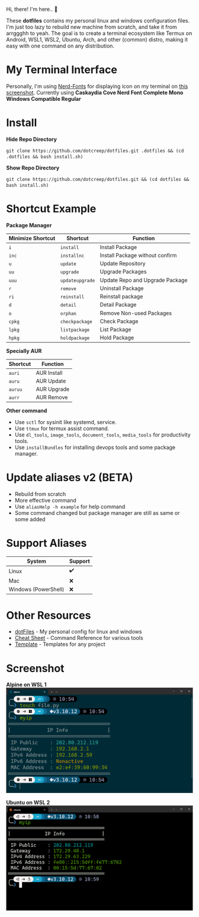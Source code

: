 Hi, there! I'm here.. 👋

These **dotfiles** contains my personal linux and windows configuration files. I'm just too lazy to rebuild new machine from scratch, and take it from arrggghh to yeah. The goal is to create a terminal ecosystem like Termux on Android, WSL1, WSL2, Ubuntu, Arch, and other (common) distro, making it easy with one command on any distribution.

# My Terminal Interface
Personally, I'm using [Nerd-Fonts](https://www.nerdfonts.com/) for displaying icon on my terminal on [this screenshot](#screenshot). Currently using **Caskaydia Cove Nerd Font Complete Mono Windows Compatible Regular**

# Install

**Hide Repo Directory**
```
git clone https://github.com/dotcreep/dotfiles.git .dotfiles && (cd .dotfiles && bash install.sh)
```

**Show Repo Directory**
```
git clone https://github.com/dotcreep/dotfiles.git && (cd dotfiles && bash install.sh)
```

# Shortcut Example

**Package Manager**

Minimize Shortcut | Shortcut | Function
--- | --- | ---
`i` | `install` | Install Package
`inc` | `installnc` | Install Package without confirm
`u` | `update` | Update Repository
`uu` | `upgrade` | Upgrade Packages
`uuu` | `updateupgrade` | Update Repo and Upgrade Package
`r` | `remove` | Uninstall Package
`ri` | `reinstall` | Reinstall package
`d` | `detail` | Detail Package
`o` | `orphan` | Remove Non-used Packages
`cpkg` | `checkpackage` | Check Package
`lpkg` | `listpackage` | List Package
`hpkg` | `holdpackage` | Hold Package

**Specially AUR**

Shortcut | Function
--- | ---
`auri` | AUR Install
`auru` | AUR Update
`auruu` | AUR Upgrade
`aurr` | AUR Remove

**Other command**

- Use `sctl` for sysinit like systemd, service.
- Use `ttmux` for termux assist command.
- Use `dl_tools`, `image_tools`, `document_tools`, `media_tools` for productivity tools.
- Use `installBundles` for installing devops tools and some package manager.

# Update aliases v2 (BETA)
- Rebuild from scratch
- More effective command
- Use `aliasHelp -h example` for help command
- Some command changed but package manager are still as same or some added

# Support Aliases

System | Support
--- | ---
Linux | ✔️
Mac | ❌
Windows (PowerShell) | ❌

# Other Resources
- [dotFiles](https://github.com/dotcreep/dotfiles) - My personal config for linux and windows
- [Cheat Sheet](https://github.com/dotcreep/cheat-sheet) - Command Reference for various tools
- [Template](https://github.com/dotcreep/boilerplates) - Templates for any project


# Screenshot
**Alpine on WSL 1**
![Alpine on WSL1](./screenshots/alpine-on-wsl1.png)

**Ubuntu on WSL 2**
![Ubuntu on WSL2](./screenshots/ubuntu-on-wsl2.png)